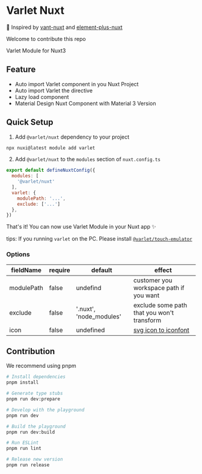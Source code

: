 # Varlet Nuxt

🌟 Inspired by [vant-nuxt](https://github.com/vant-ui/vant-nuxt) and [element-plus-nuxt](https://github.com/element-plus/element-plus-nuxt)

Welcome to contribute this repo

Varlet Module for Nuxt3

## Feature

- Auto import Varlet component in you Nuxt Project
- Auto import Varlet the directive
- Lazy load component
- Material Design Nuxt Component with Material 3 Version

## Quick Setup

1. Add `@varlet/nuxt` dependency to your project

```bash
npx nuxi@latest module add varlet
```

2. Add `@varlet/nuxt` to the `modules` section of `nuxt.config.ts`

```js
export default defineNuxtConfig({
  modules: [
    '@varlet/nuxt'
  ],
  varlet: {
    modulePath: '...',
    exclude: ['...']
  },
})
```

That's it! You can now use Varlet Module in your Nuxt app ✨

tips: If you running `varlet` on the PC. Please install [`@varlet/touch-emulator`](https://varlet.gitee.io/varlet-ui/#/zh-CN/browserAdaptation)

### Options

|fieldName|require|default|effect|
|--|--|--|--|
|modulePath|false|undefind|customer you workspace path if you want|
|exclude|false|'.nuxt', 'node_modules'|exclude some path that you won't transform|
|icon|false| undefined | [svg icon to iconfont](https://github.com/varletjs/varlet-iconx/tree/main/packages/varlet-unplugin-icon-builder) |

## Contribution

We recommend using pnpm

```bash
# Install dependencies
pnpm install

# Generate type stubs
pnpm run dev:prepare

# Develop with the playground
pnpm run dev

# Build the playground
pnpm run dev:build

# Run ESLint
pnpm run lint

# Release new version
pnpm run release
```
